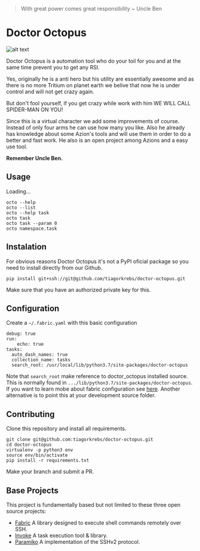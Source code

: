 > With great power comes great responsibility ~ Uncle Ben
>
# Doctor Octopus

![alt text](http://tiny.cc/yev4hz)

Doctor Octopus is a automation tool who do your toil for you and at the same time prevent you to get any RSI.

Yes, originally he is a anti hero but his utility are essentially awesome and as there is no more Tritium on planet earth we belive that now he is under control and will not get crazy again.

But don't fool yourself, if you get crazy while work with him WE WILL CALL SPIDER-MAN ON YOU!

Since this is a virtual character we add some improvements of course. 
Instead of only four arms he can use how many you like. Also he already has knowledge about some Azion's tools and will use them in order to do a better and fast work. He also is an open project among Azions and a easy use tool.

**Remember Uncle Ben.**

## Usage
Loading...
```
octo --help
octo --list
octo --help task
octo task
octo task --param 0
octo namespace.task
```

## Instalation
For obvious reasons Doctor Octopus it's not a PyPI oficial package so you need to install directly from our Github.
```
pip install git+ssh://git@github.com/tiagorkrebs/doctor-octopus.git
```
Make sure that you have an authorized private key for this.

## Configuration
Create a `~/.fabric.yaml` with this basic configuration
```
debug: true
run:
    echo: true
tasks:
  auto_dash_names: true
  collection_name: tasks
  search_root: /usr/local/lib/python3.7/site-packages/doctor-octopus
```
Note that `search_root` make reference to doctor_octopus installed source. This is normally found in `.../lib/python3.7/site-packages/doctor-octopus`.
If you want to learn mobe about fabric configuration see [here](http://docs.fabfile.org/en/2.5/concepts/configuration.html). 
Another alternative is to point this at your development source folder.

## Contributing

Clone this repository and install all requirements.
```
git clone git@github.com:tiagorkrebs/doctor-octopus.git
cd doctor-octopus
virtualenv -p python3 env
source env/bin/activate
pip install -r requirements.txt
```
Make your branch and submit a PR.

## Base Projects
This project is fundamentally based but not limited to these three open source projects:
- [Fabric](https://github.com/fabric/fabric/) A library designed to execute shell commands remotely over SSH.
- [Invoke](https://github.com/pyinvoke/invoke/) A task execution tool & library.
- [Paramiko](https://github.com/paramiko/paramiko/) A implementation of the SSHv2 protocol.